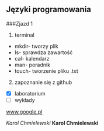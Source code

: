 ## Języki programowania

###Zjazd 1

1. terminal
  * mkdir- tworzy plik
  * ls- sprawdza zawartość
  * cal- kalendarz
  * man- poradnik
  * touch- tworzenie pliku .txt
2. zapoznanie się z github

- [x] laboratorium
- [ ] wykłady

www.google.pl

*Karol Chmielewski*
**Karol Chmielewski**
